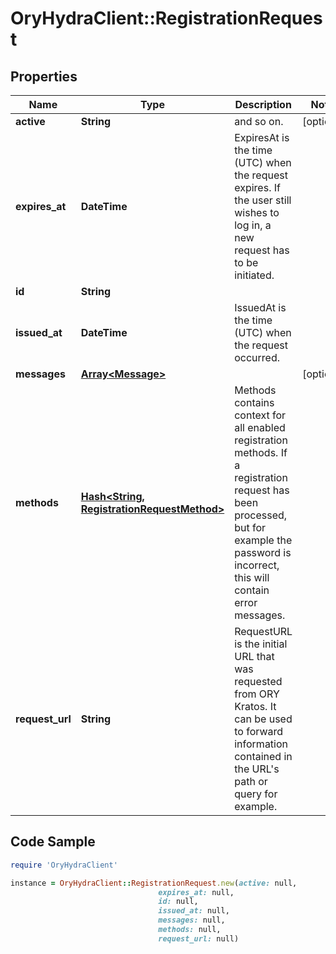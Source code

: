 # OryHydraClient::RegistrationRequest

## Properties

Name | Type | Description | Notes
------------ | ------------- | ------------- | -------------
**active** | **String** | and so on. | [optional] 
**expires_at** | **DateTime** | ExpiresAt is the time (UTC) when the request expires. If the user still wishes to log in, a new request has to be initiated. | 
**id** | **String** |  | 
**issued_at** | **DateTime** | IssuedAt is the time (UTC) when the request occurred. | 
**messages** | [**Array&lt;Message&gt;**](Message.md) |  | [optional] 
**methods** | [**Hash&lt;String, RegistrationRequestMethod&gt;**](RegistrationRequestMethod.md) | Methods contains context for all enabled registration methods. If a registration request has been processed, but for example the password is incorrect, this will contain error messages. | 
**request_url** | **String** | RequestURL is the initial URL that was requested from ORY Kratos. It can be used to forward information contained in the URL&#39;s path or query for example. | 

## Code Sample

```ruby
require 'OryHydraClient'

instance = OryHydraClient::RegistrationRequest.new(active: null,
                                 expires_at: null,
                                 id: null,
                                 issued_at: null,
                                 messages: null,
                                 methods: null,
                                 request_url: null)
```


